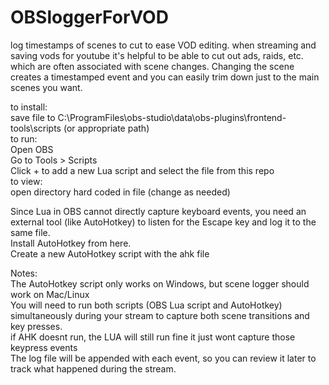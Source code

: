 # OBSloggerForVOD
log timestamps of scenes to cut to ease VOD editing. when streaming and saving vods for youtube it's helpful to be able to cut out ads, raids, etc. which are often associated with scene changes. Changing the scene creates a timestamped event and you can easily trim down just to the main scenes you want. 

to install: <br>
    save file to C:\ProgramFiles\obs-studio\data\obs-plugins\frontend-tools\scripts (or appropriate path) <br>
to run:<br>
    Open OBS <br>
    Go to Tools > Scripts <br>
    Click + to add a new Lua script and select the file from this repo<br>
to view:<br>
    open directory hard coded in file (change as needed)

Since Lua in OBS cannot directly capture keyboard events, you need an external tool (like AutoHotkey) to listen for the Escape key and log it to the same file. <br>
    Install AutoHotkey from here. <br>
    Create a new AutoHotkey script with the ahk file <br>

    
Notes:<br>
  The AutoHotkey script only works on Windows, but scene logger should work on Mac/Linux <br>
  You will need to run both scripts (OBS Lua script and AutoHotkey) simultaneously during your stream to capture both scene transitions and key presses. <br>
  if AHK doesnt run, the LUA will still run fine it just wont capture those keypress events <br>
  The log file will be appended with each event, so you can review it later to track what happened during the stream.<br>
